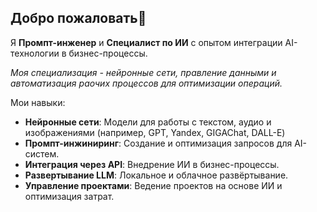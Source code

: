 ## Добро пожаловать👋

Я **Промпт-инженер** и **Специалист по ИИ** с опытом интеграции AI-технологии в бизнес-процессы.

*Моя специализация - нейронные сети, правление данными и автоматизация раочих процессов для оптимизации операций.*

Мои навыки:
- **Нейронные сети**: Модели для работы с текстом, аудио и изображениями (например, GPT, Yandex, GIGAChat, DALL-E)
- **Промпт-инжиниринг**: Создание и оптимизация запросов для AI-систем.
- **Интеграция через API**: Внедрение ИИ в бизнес-процессы.
- **Развертывание LLM**: Локальное и облачное развёртывание.
- **Управление проектами**: Ведение проектов на основе ИИ и оптимизация затрат.
